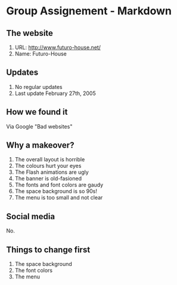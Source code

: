 # Group Assignement - Markdown

## The website

1. URL: http://www.futuro-house.net/
2. Name: Futuro-House

## Updates

1. No regular updates
2. Last update February 27th, 2005

## How we found it

Via Google "Bad websites"

## Why a makeover?

1. The overall layout is horrible
2. The colours hurt your eyes
3. The Flash animations are ugly
4. The banner is old-fasioned
5. The fonts and font colors are gaudy
6. The space background is so 90s!
7. The menu is too small and not clear

## Social media

No.

## Things to change first

1. The space background
2. The font colors
3. The menu